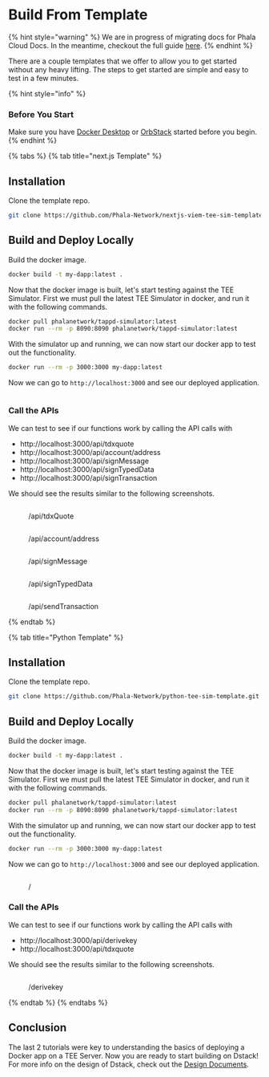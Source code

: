 # Build From Template

{% hint style="warning" %}
We are in progress of migrating docs for Phala Cloud Docs. In the meantime, checkout the full guide [here](https://phala-network.github.io/phala-cloud-community/docs/).
{% endhint %}

There are a couple templates that we offer to allow you to get started without any heavy lifting. The steps to get started are simple and easy to test in a few minutes.

{% hint style="info" %}
### Before You Start

Make sure you have [Docker Desktop](https://www.docker.com/products/docker-desktop/) or [OrbStack](https://orbstack.dev/) started before you begin.
{% endhint %}

{% tabs %}
{% tab title="next.js Template" %}
## Installation

Clone the template repo.

```bash
git clone https://github.com/Phala-Network/nextjs-viem-tee-sim-template.git
```

## Build and Deploy Locally

Build the docker image.

```bash
docker build -t my-dapp:latest .
```

Now that the docker image is built, let's start testing against the TEE Simulator. First we must pull the latest TEE Simulator in docker, and run it with the following commands.

```bash
docker pull phalanetwork/tappd-simulator:latest
docker run --rm -p 8090:8090 phalanetwork/tappd-simulator:latest
```

With the simulator up and running, we can now start our docker app to test out the functionality.

```bash
docker run --rm -p 3000:3000 my-dapp:latest
```

Now we can go to `http://localhost:3000` and see our deployed application.

<figure><img src="../../../.gitbook/assets/Screenshot 2024-11-07 at 23.15.11.png" alt=""><figcaption></figcaption></figure>

### Call the APIs

We can test to see if our functions work by calling the API calls with

* http://localhost:3000/api/tdxquote
* http://localhost:3000/api/account/address
* http://localhost:3000/api/signMessage
* http://localhost:3000/api/signTypedData
* http://localhost:3000/api/signTransaction

We should see the results similar to the following screenshots.

<figure><img src="../../../.gitbook/assets/Screenshot 2024-11-07 at 23.31.56.png" alt=""><figcaption><p>/api/tdxQuote</p></figcaption></figure>

<figure><img src="../../../.gitbook/assets/Screenshot 2024-11-07 at 23.15.11 (1).png" alt=""><figcaption><p>/api/account/address</p></figcaption></figure>

<figure><img src="../../../.gitbook/assets/Screenshot 2024-11-07 at 23.32.07.png" alt=""><figcaption><p>/api/signMessage</p></figcaption></figure>

<figure><img src="../../../.gitbook/assets/Screenshot 2024-11-07 at 23.32.40.png" alt=""><figcaption><p>/api/signTypedData</p></figcaption></figure>

<figure><img src="../../../.gitbook/assets/Screenshot 2024-11-07 at 23.46.39.png" alt=""><figcaption><p>/api/sendTransaction</p></figcaption></figure>
{% endtab %}

{% tab title="Python Template" %}
## Installation

Clone the template repo.

```bash
git clone https://github.com/Phala-Network/python-tee-sim-template.git
```

## Build and Deploy Locally

Build the docker image.

```bash
docker build -t my-dapp:latest .
```

Now that the docker image is built, let's start testing against the TEE Simulator. First we must pull the latest TEE Simulator in docker, and run it with the following commands.

```bash
docker pull phalanetwork/tappd-simulator:latest
docker run --rm -p 8090:8090 phalanetwork/tappd-simulator:latest
```

With the simulator up and running, we can now start our docker app to test out the functionality.

```bash
docker run --rm -p 3000:3000 my-dapp:latest
```

Now we can go to `http://localhost:3000` and see our deployed application.

<figure><img src="../../../.gitbook/assets/Screenshot 2024-11-07 at 19.44.10.png" alt=""><figcaption><p>/</p></figcaption></figure>

### Call the APIs

We can test to see if our functions work by calling the API calls with

* http://localhost:3000/api/derivekey
* http://localhost:3000/api/tdxquote

We should see the results similar to the following screenshots.

<figure><img src="../../../.gitbook/assets/Screenshot 2024-11-07 at 19.44.26.png" alt=""><figcaption><p>/derivekey</p></figcaption></figure>
{% endtab %}
{% endtabs %}



## Conclusion

The last 2 tutorials were key to understanding the basics of deploying a Docker app on a TEE Server. Now you are ready to start building on Dstack! For more info on the design of Dstack, check out the [Design Documents](../../design-documents/).
